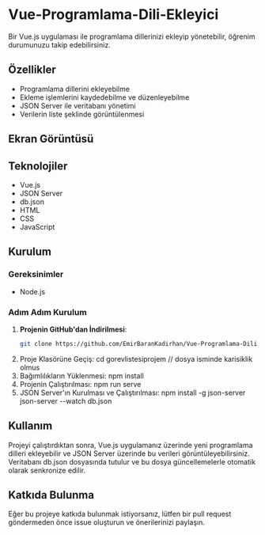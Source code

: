 # Vue-Programlama-Dili-Ekleyici
Bir Vue.js uygulaması ile programlama dillerinizi ekleyip yönetebilir, öğrenim durumunuzu takip edebilirsiniz.


## Özellikler
- Programlama dillerini ekleyebilme
- Ekleme işlemlerini kaydedebilme ve düzenleyebilme
- JSON Server ile veritabanı yönetimi
- Verilerin liste şeklinde görüntülenmesi


## Ekran Görüntüsü


## Teknolojiler
- Vue.js
- JSON Server
- db.json
- HTML
- CSS
- JavaScript


## Kurulum

### Gereksinimler

- Node.js

### Adım Adım Kurulum

1. **Projenin GitHub'dan İndirilmesi**:
   ```bash
   git clone https://github.com/EmirBaranKadirhan/Vue-Programlama-Dili-Ekleyici.git
2. Proje Klasörüne Geçiş:
   cd gorevlistesiprojem                      // dosya isminde karisiklik olmus
3. Bağımlılıkların Yüklenmesi:
   npm install
4. Projenin Çalıştırılması:
   npm run serve
5. JSON Server'ın Kurulması ve Çalıştırılması:
   npm install -g json-server
   json-server --watch db.json


## Kullanım
Projeyi çalıştırdıktan sonra, Vue.js uygulamanız üzerinde yeni programlama dilleri ekleyebilir ve JSON Server üzerinde bu verileri görüntüleyebilirsiniz. Veritabanı db.json dosyasında tutulur ve bu dosya güncellemelerle otomatik olarak senkronize edilir.

## Katkıda Bulunma
Eğer bu projeye katkıda bulunmak istiyorsanız, lütfen bir pull request göndermeden önce issue oluşturun ve önerilerinizi paylaşın.






